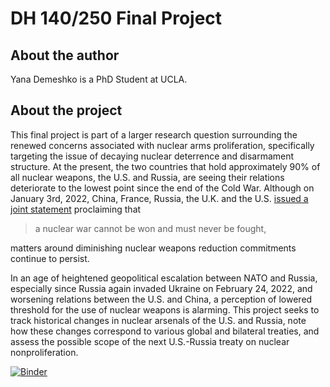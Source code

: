 # DH 140/250 Final Project
## About the author
Yana Demeshko is a PhD Student at UCLA.

## About the project 
This final project is part of a larger research question surrounding the renewed concerns associated with nuclear arms proliferation, specifically targeting the issue of decaying nuclear deterrence and disarmament structure. At the present, the two countries that hold approximately 90% of all nuclear weapons, the U.S. and Russia, are seeing their relations deteriorate to the lowest point since the end of the Cold War. Although on January 3rd, 2022, China, France, Russia, the U.K. and the U.S. [issued a joint statement](https://www.whitehouse.gov/briefing-room/statements-releases/2022/01/03/p5-statement-on-preventing-nuclear-war-and-avoiding-arms-races/#:~:text=We%20affirm%20that%20a%20nuclear,and%20must%20never%20be%20fought.&text=We%20reaffirm%20the%20importance%20of,arms%20control%20agreements%20and%20commitments.) proclaiming that 
> a nuclear war cannot be won and must never be fought,
  
matters around diminishing nuclear weapons reduction commitments continue to persist. 
  
In an age of heightened geopolitical escalation between NATO and Russia, especially since Russia again invaded Ukraine on February 24, 2022, and worsening relations between the U.S. and China, a perception of lowered threshold for the use of nuclear weapons is alarming. This project seeks to track historical changes in nuclear arsenals of the U.S. and Russia, note how these changes correspond to various global and bilateral treaties, and assess the possible scope of the next U.S.-Russia treaty on nuclear nonproliferation.

[![Binder](https://mybinder.org/badge_logo.svg)](https://mybinder.org/v2/gh/yanademeshko/dh_nuclear/HEAD)